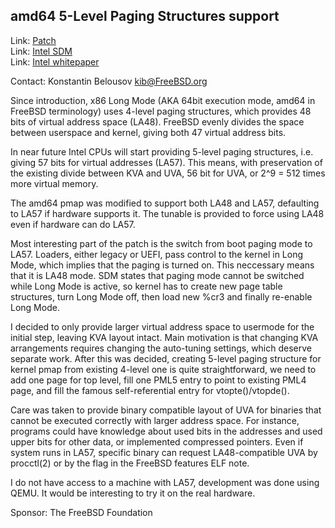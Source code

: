 ## amd64 5-Level Paging Structures support ##

Link:	 [Patch](https://reviews.freebsd.org/D25273)  
Link:	 [Intel SDM](https://software.intel.com/content/www/us/en/develop/articles/intel-sdm.html)  
Link:	 [Intel whitepaper](https://software.intel.com/content/www/us/en/develop/download/5-level-paging-and-5-level-ept-white-paper.html)  

Contact: Konstantin Belousov <kib@FreeBSD.org>  

Since introduction, x86 Long Mode (AKA 64bit execution mode, amd64 in
FreeBSD terminology) uses 4-level paging structures, which provides 48
bits of virtual address space (LA48).  FreeBSD evenly divides the
space between userspace and kernel, giving both 47 virtual address
bits.

In near future Intel CPUs will start providing 5-level paging
structures, i.e. giving 57 bits for virtual addresses (LA57).  This
means, with preservation of the existing divide between KVA and UVA,
56 bit for UVA, or 2^9 = 512 times more virtual memory.

The amd64 pmap was modified to support both LA48 and LA57, defaulting
to LA57 if hardware supports it.  The tunable is provided to force
using LA48 even if hardware can do LA57.

Most interesting part of the patch is the switch from boot paging mode
to LA57.  Loaders, either legacy or UEFI, pass control to the kernel
in Long Mode, which implies that the paging is turned on.  This
neccessary means that it is LA48 mode.  SDM states that paging mode
cannot be switched while Long Mode is active, so kernel has to create
new page table structures, turn Long Mode off, then load new %cr3 and
finally re-enable Long Mode.

I decided to only provide larger virtual address space to usermode for
the initial step, leaving KVA layout intact.  Main motivation is that
changing KVA arrangements requires changing the auto-tuning settings,
which deserve separate work.  After this was decided, creating 5-level
paging structure for kernel pmap from existing 4-level one is quite
straightforward, we need to add one page for top level, fill one PML5
entry to point to existing PML4 page, and fill the famous
self-referential entry for vtopte()/vtopde().

Care was taken to provide binary compatible layout of UVA for binaries
that cannot be executed correctly with larger address space.  For
instance, programs could have knowledge about used bits in the
addresses and used upper bits for other data, or implemented
compressed pointers.  Even if system runs in LA57, specific binary can
request LA48-compatible UVA by procctl(2) or by the flag in the
FreeBSD features ELF note.

I do not have access to a machine with LA57, development was done
using QEMU.  It would be interesting to try it on the real hardware.

Sponsor: The FreeBSD Foundation  
